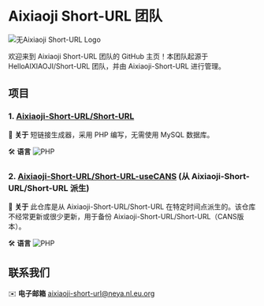 # Aixiaoji Short-URL 团队

![无Aixiaoji Short-URL Logo](无logo)

欢迎来到 Aixiaoji Short-URL 团队的 GitHub 主页！本团队起源于 HelloAIXIAOJI/Short-URL 团队，并由 Aixiaoji-Short-URL 进行管理。

## 项目

### 1. [Aixiaoji-Short-URL/Short-URL](https://github.com/Aixiaoji-Short-URL/Short-URL)

🔗 **关于**
短链接生成器，采用 PHP 编写，无需使用 MySQL 数据库。

🛠️ **语言**
![PHP](https://img.shields.io/badge/PHP-7.x-blue.svg)

### 2. [Aixiaoji-Short-URL/Short-URL-useCANS](https://github.com/Aixiaoji-Short-URL/Short-URL-useCANS) (从 Aixiaoji-Short-URL/Short-URL 派生)

🔗 **关于**
此仓库是从 Aixiaoji-Short-URL/Short-URL 在特定时间点派生的。该仓库不经常更新或很少更新，用于备份 Aixiaoji-Short-URL/Short-URL（CANS版本）。

🛠️ **语言**
![PHP](https://img.shields.io/badge/PHP-7.x-blue.svg)

## 联系我们

✉️ **电子邮箱**
aixiaoji-short-url@neya.nl.eu.org
